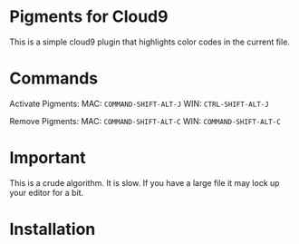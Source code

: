 # Pigments for Cloud9

This is a simple cloud9 plugin that highlights color codes in the current file. 

# Commands

Activate Pigments:
MAC: `COMMAND-SHIFT-ALT-J`
WIN: `CTRL-SHIFT-ALT-J`

Remove Pigments:
MAC: `COMMAND-SHIFT-ALT-C`
WIN: `COMMAND-SHIFT-ALT-C`

# Important

This is a crude algorithm. It is slow. If you have a large file it may lock up your editor for a bit.

# Installation


